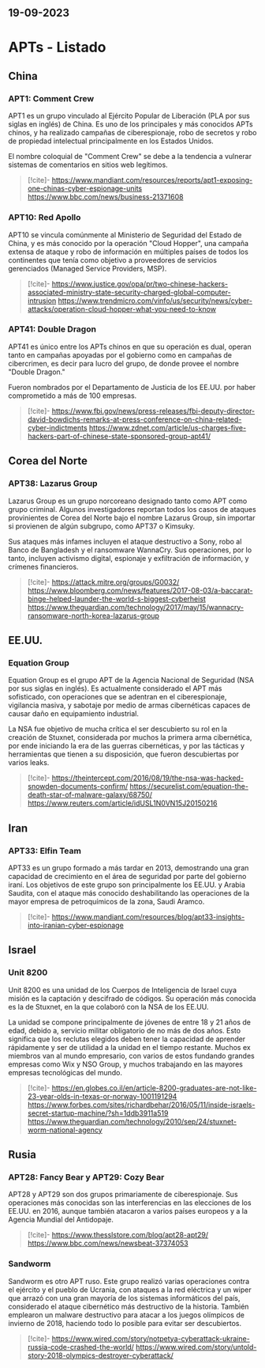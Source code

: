 19-09-2023
---
# APTs - Listado
## China
### APT1: Comment Crew
APT1 es un grupo vinculado al Ejército Popular de Liberación (PLA por sus siglas en inglés) de China. Es uno de los principales y más conocidos APTs chinos, y ha realizado campañas de ciberespionaje, robo de secretos y robo de propiedad intelectual principalmente en los Estados Unidos.

El nombre coloquial de "Comment Crew" se debe a la tendencia a vulnerar sistemas de comentarios en sitios web legítimos.

> [!cite]-
> https://www.mandiant.com/resources/reports/apt1-exposing-one-chinas-cyber-espionage-units
> https://www.bbc.com/news/business-21371608

### APT10: Red Apollo
APT10 se vincula comúnmente al Ministerio de Seguridad del Estado de China, y es más conocido por la operación "Cloud Hopper", una campaña extensa de ataque y robo de información en múltiples países de todos los continentes que tenía como objetivo a proveedores de servicios gerenciados (Managed Service Providers, MSP).

> [!cite]-
> https://www.justice.gov/opa/pr/two-chinese-hackers-associated-ministry-state-security-charged-global-computer-intrusion
> https://www.trendmicro.com/vinfo/us/security/news/cyber-attacks/operation-cloud-hopper-what-you-need-to-know

### APT41: Double Dragon
APT41 es único entre los APTs chinos en que su operación es dual, operan tanto en campañas apoyadas por el gobierno como en campañas de cibercrimen, es decir para lucro del grupo, de donde provee el nombre "Double Dragon."

Fueron nombrados por el Departamento de Justicia de los EE.UU. por haber comprometido a más de 100 empresas.

> [!cite]-
> https://www.fbi.gov/news/press-releases/fbi-deputy-director-david-bowdichs-remarks-at-press-conference-on-china-related-cyber-indictments
> https://www.zdnet.com/article/us-charges-five-hackers-part-of-chinese-state-sponsored-group-apt41/

## Corea del Norte
### APT38: Lazarus Group
Lazarus Group es un grupo norcoreano designado tanto como APT como grupo criminal. Algunos investigadores reportan todos los casos de ataques provinientes de Corea del Norte bajo el nombre Lazarus Group, sin importar si provienen de algún subgrupo, como APT37 o Kimsuky.

Sus ataques más infames incluyen el ataque destructivo a Sony, robo al Banco de Bangladesh y el ransomware WannaCry. Sus operaciones, por lo tanto, incluyen activismo digital, espionaje y exfiltración de información, y crímenes financieros.

> [!cite]-
> https://attack.mitre.org/groups/G0032/
> https://www.bloomberg.com/news/features/2017-08-03/a-baccarat-binge-helped-launder-the-world-s-biggest-cyberheist
> https://www.theguardian.com/technology/2017/may/15/wannacry-ransomware-north-korea-lazarus-group

## EE.UU.
### Equation Group
Equation Group es el grupo APT de la Agencia Nacional de Seguridad (NSA por sus siglas en inglés). Es actualmente considerado el APT más sofisticado, con operaciones que se adentran en el ciberespionaje, vigilancia masiva, y sabotaje por medio de armas cibernéticas capaces de causar daño en equipamiento industrial.

La NSA fue objetivo de mucha crítica el ser descubierto su rol en la creación de Stuxnet, considerada por muchos la primera arma cibernética, por ende iniciando la era de las guerras cibernéticas, y por las tácticas y herramientas que tienen a su disposición, que fueron descubiertas por varios leaks.

> [!cite]-
> https://theintercept.com/2016/08/19/the-nsa-was-hacked-snowden-documents-confirm/
> https://securelist.com/equation-the-death-star-of-malware-galaxy/68750/
> https://www.reuters.com/article/idUSL1N0VN15J20150216

## Iran
### APT33: Elfin Team
APT33 es un grupo formado a más tardar en 2013, demostrando una gran capacidad de crecimiento en el área de seguridad por parte del gobierno iraní. Los objetivos de este grupo son principalmente los EE.UU. y Arabia Saudita, con el ataque más conocido deshabilitando las operaciones de la mayor empresa de petroquímicos de la zona, Saudi Aramco.

> [!cite]-
> https://www.mandiant.com/resources/blog/apt33-insights-into-iranian-cyber-espionage

## Israel
### Unit 8200
Unit 8200 es una unidad de los Cuerpos de Inteligencia de Israel cuya misión es la captación y descifrado de códigos. Su operación más conocida es la de Stuxnet, en la que colaboró con la NSA de los EE.UU.

La unidad se compone principalmente de jóvenes de entre 18 y 21 años de edad, debido a, servicio militar obligatorio de no más de dos años. Esto significa que los reclutas elegidos deben tener la capacidad de aprender rápidamente y ser de utilidad a la unidad en el tiempo restante. Muchos ex miembros van al mundo empresario, con varios de estos fundando grandes empresas como Wix y NSO Group, y muchos trabajando en las mayores empresas tecnológicas del mundo.

> [!cite]-
> https://en.globes.co.il/en/article-8200-graduates-are-not-like-23-year-olds-in-texas-or-norway-1001191294
> https://www.forbes.com/sites/richardbehar/2016/05/11/inside-israels-secret-startup-machine/?sh=1ddb3911a519
> https://www.theguardian.com/technology/2010/sep/24/stuxnet-worm-national-agency

## Rusia
### APT28: Fancy Bear y APT29: Cozy Bear
APT28 y APT29 son dos grupos primariamente de ciberespionaje. Sus operaciones más conocidas son las interferencias en las elecciones de los EE.UU. en 2016, aunque también atacaron a varios países europeos y a la Agencia Mundial del Antidopaje.

> [!cite]-
> https://www.thesslstore.com/blog/apt28-apt29/
> https://www.bbc.com/news/newsbeat-37374053

### Sandworm
Sandworm es otro APT ruso. Este grupo realizó varias operaciones contra el ejército y el pueblo de Ucrania, con ataques a la red eléctrica y un wiper que arrazó con una gran mayoría de los sistemas informáticos del país, considerado el ataque cibernético más destructivo de la historia. También emplearon un malware destructivo para atacar a los juegos olímpicos de invierno de 2018, haciendo todo lo posible para evitar ser descubiertos.

> [!cite]-
> https://www.wired.com/story/notpetya-cyberattack-ukraine-russia-code-crashed-the-world/
> https://www.wired.com/story/untold-story-2018-olympics-destroyer-cyberattack/
